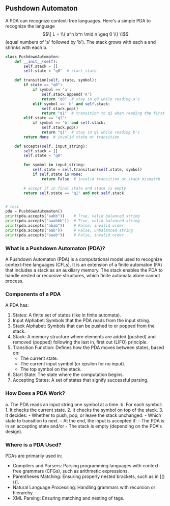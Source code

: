 
## Pushdown Automaton

A PDA can recognize context-free languages. Here's a simple PDA to recognize
the language 
$$\[
    L = \\{ a^n b^n \mid n \geq 0 \\}
\]$$
(equal numbers of 'a' followed by 'b').
The stack grows with each a and shrinks with each b.

```python
class PushdownAutomaton:
    def __init__(self):
        self.stack = []
        self.state = "q0"  # start state

    def transition(self, state, symbol):
        if state == "q0":
            if symbol == 'a':
                self.stack.append('A')
                return "q0"  # stay in q0 while reading a's
            elif symbol == 'b' and self.stack:
                self.stack.pop()
                return "q1"  # transition to q1 when reading the first b
        elif state == "q1":
            if symbol == 'b' and self.stack:
                self.stack.pop()
                return "q1"  # stay in q1 while reading b's
        return None  # invalid state or transition

    def accepts(self, input_string):
        self.stack = []
        self.state = "q0"

        for symbol in input_string:
            self.state = self.transition(self.state, symbol)
            if self.state is None:
                return False  # invalid transition or stack mismatch

        # accept if in final state and stack is empty
        return self.state == "q1" and not self.stack


# test
pda = PushdownAutomaton()
print(pda.accepts("aabb"))    # True, valid balanced string
print(pda.accepts("aaabbb"))  # True, valid balanced string
print(pda.accepts("abab"))    # False, invalid order
print(pda.accepts("aab"))     # False, unbalanced string
print(pda.accepts("baab"))    # False, invalid order
```


### What is a Pushdown Automaton (PDA)?

A Pushdown Automaton (PDA) is a computational model used to recognize
context-free languages (CFLs). It is an extension of a finite automaton
(FA) that includes a stack as an auxiliary memory. The stack enables the
PDA to handle nested or recursive structures, which finite automata alone
cannot process.


### Components of a PDA

A PDA has:
1. States: A finite set of states (like in finite automata).
2. Input Alphabet: Symbols that the PDA reads from the input string.
3. Stack Alphabet: Symbols that can be pushed to or popped from the stack.
4. Stack: A memory structure where elements are added (pushed) and removed
   (popped) following the last in, first out (LIFO) principle.
5. Transition Function: Defines how the PDA moves between states, based on:
    - The current state.
    - The current input symbol (or epsilon for no input).
    - The top symbol on the stack.
6. Start State: The state where the computation begins.
7. Accepting States: A set of states that signify successful parsing.


### How Does a PDA Work?

a. The PDA reads an input string one symbol at a time.
b. For each symbol:
    1. It checks the current state.
    2. It checks the symbol on top of the stack.
    3. It decides:
	    - Whether to push, pop, or leave the stack unchanged.
	    - Which state to transition to next.
	    - At the end, the input is accepted if:
    	    - The PDA is in an accepting state and/or
	        - The stack is empty (depending on the PDA's design).


### Where is a PDA Used?

PDAs are primarily used in:
* Compilers and Parsers: Parsing programming languages with context-free grammars (CFGs), such as arithmetic expressions.
* Parentheses Matching: Ensuring properly nested brackets, such as in ${[()()]}$.
* Natural Language Processing: Handling grammars with recursion or hierarchy.
* XML Parsing: Ensuring matching and nesting of tags.
